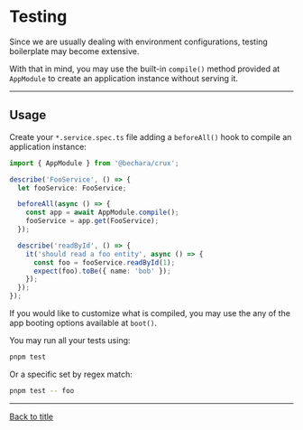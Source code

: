 # Testing

Since we are usually dealing with environment configurations, testing boilerplate may become extensive.

With that in mind, you may use the built-in `compile()` method provided at `AppModule` to create an application instance without serving it.

---

## Usage

Create your `*.service.spec.ts` file adding a `beforeAll()` hook to compile an application instance:

```ts
import { AppModule } from '@bechara/crux';

describe('FooService', () => {
  let fooService: FooService;

  beforeAll(async () => {
    const app = await AppModule.compile();
    fooService = app.get(FooService);
  });

  describe('readById', () => {
    it('should read a foo entity', async () => {
      const foo = fooService.readById(1);
      expect(foo).toBe({ name: 'bob' });
    });
  });
});
```

If you would like to customize what is compiled, you may use the any of the app booting options available at `boot()`.

You may run all your tests using:

```sh
pnpm test
```

Or a specific set by regex match:

```sh
pnpm test -- foo
```

---

[Back to title](../../README.md)
